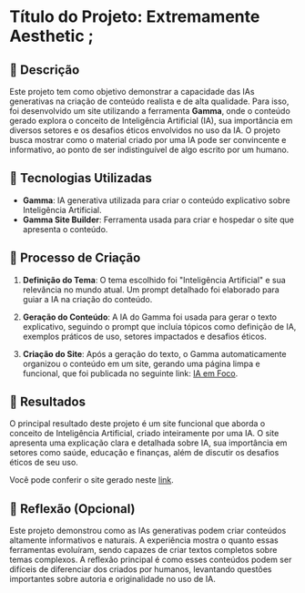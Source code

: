 # Título do Projeto: Extremamente Aesthetic ;

## 📒 Descrição
Este projeto tem como objetivo demonstrar a capacidade das IAs generativas na criação de conteúdo realista e de alta qualidade. Para isso, foi desenvolvido um site utilizando a ferramenta **Gamma**, onde o conteúdo gerado explora o conceito de Inteligência Artificial (IA), sua importância em diversos setores e os desafios éticos envolvidos no uso da IA. O projeto busca mostrar como o material criado por uma IA pode ser convincente e informativo, ao ponto de ser indistinguível de algo escrito por um humano.

## 🤖 Tecnologias Utilizadas
- **Gamma**: IA generativa utilizada para criar o conteúdo explicativo sobre Inteligência Artificial.
- **Gamma Site Builder**: Ferramenta usada para criar e hospedar o site que apresenta o conteúdo.
  
## 🧐 Processo de Criação
1. **Definição do Tema**: O tema escolhido foi "Inteligência Artificial" e sua relevância no mundo atual. Um prompt detalhado foi elaborado para guiar a IA na criação do conteúdo.
   
2. **Geração do Conteúdo**: A IA do Gamma foi usada para gerar o texto explicativo, seguindo o prompt que incluía tópicos como definição de IA, exemplos práticos de uso, setores impactados e desafios éticos.
   
3. **Criação do Site**: Após a geração do texto, o Gamma automaticamente organizou o conteúdo em um site, gerando uma página limpa e funcional, que foi publicada no seguinte link: [IA em Foco](https://ia-em-foco-egyqu3t.gamma.site/).

## 🚀 Resultados
O principal resultado deste projeto é um site funcional que aborda o conceito de Inteligência Artificial, criado inteiramente por uma IA. O site apresenta uma explicação clara e detalhada sobre IA, sua importância em setores como saúde, educação e finanças, além de discutir os desafios éticos de seu uso.

Você pode conferir o site gerado neste [link](https://ia-em-foco-egyqu3t.gamma.site/).

## 💭 Reflexão (Opcional)
Este projeto demonstrou como as IAs generativas podem criar conteúdos altamente informativos e naturais. A experiência mostra o quanto essas ferramentas evoluíram, sendo capazes de criar textos completos sobre temas complexos. A reflexão principal é como esses conteúdos podem ser difíceis de diferenciar dos criados por humanos, levantando questões importantes sobre autoria e originalidade no uso de IA.
